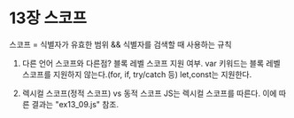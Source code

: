 # 13장 스코프

스코프 = 식별자가 유효한 범위 && 식별자를 검색할 때 사용하는 규칙

1. 다른 언어 스코프와 다른점?
블록 레벨 스코프 지원 여부.
var 키워드는 블록 레벨 스코프를 지원하지 않는다.(for, if, try/catch 등)
let,const는 지원한다.

2. 렉시컬 스코프(정적 스코프) vs 동적 스코프
JS는 렉시컬 스코프를 따른다.
이에 따른 결과는 "ex13_09.js" 참조.